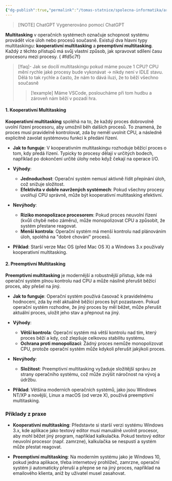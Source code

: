 ```yaml
---
{"dg-publish":true,"permalink":"/tomas-statnice/spolecna-informatika/architektury-os-a-pc/kooperativni-vs-preemptivni-multitasking/","tags":["architektura_pc_a_os","tomas","spolecna_informatika"],"noteIcon":""}
---
```


> [!NOTE] ChatGPT
> Vygenerováno pomocí ChatGPT

**Multitasking** v operačních systémech označuje schopnost systému provádět více úloh nebo procesů současně. Existují dva hlavní typy multitaskingu: **kooperativní multitasking** a **preemptivní multitasking**. Každý z těchto přístupů má svůj vlastní způsob, jak spravovat sdílení času procesoru mezi procesy.
{ #fd5c7f}


> [!faq]- Jak se docílí multitaskingu pokud máme pouze 1 CPU? 
> CPU mění rychle jaké procesy bude vykonávat -> nikdy není v IDLE stavu. Dělá to tak rychle a často, že nám to dává iluzi, že to běží všechno současně
> > [!example] Máme VSCode, posloucháme při tom hudbu a zároveň nám běží v pozadí hra.

#### 1. **Kooperativní Multitasking**

**Kooperativní multitasking** spoléhá na to, že každý proces dobrovolně uvolní řízení procesoru, aby umožnil běh dalších procesů. To znamená, že proces musí pravidelně kontrolovat, zda by neměl uvolnit CPU, a následně explicitně zavolat systémovou funkci k předání řízení.

- **Jak to funguje**: V kooperativním multitaskingu rozhoduje běžící proces o tom, kdy předá řízení. Typicky to procesy dělají v určitých bodech, například po dokončení určité úlohy nebo když čekají na operace I/O.

- **Výhody**:
  - **Jednoduchost**: Operační systém nemusí aktivně řídit přepínání úloh, což snižuje složitost.
  - **Efektivita v dobře navržených systémech**: Pokud všechny procesy uvolňují CPU správně, může být kooperativní multitasking efektivní.

- **Nevýhody**:
  - **Riziko monopolizace procesorem**: Pokud proces neuvolní řízení (kvůli chybě nebo záměru), může monopolizovat CPU a způsobit, že systém přestane reagovat.
  - **Menší kontrola**: Operační systém má menší kontrolu nad plánováním úloh, spoléhá na "dobré chování" procesů.

- **Příklad**: Starší verze Mac OS (před Mac OS X) a Windows 3.x používaly kooperativní multitasking.

#### 2. **Preemptivní Multitasking**

**Preemptivní multitasking** je modernější a robustnější přístup, kde má operační systém plnou kontrolu nad CPU a může násilně přerušit běžící proces, aby přešel na jiný.

- **Jak to funguje**: Operační systém používá časovač k pravidelnému hodnocení, zda by měl aktuálně běžící proces být pozastaven. Pokud operační systém rozhodne, že jiný proces by měl běžet, může přerušit aktuální proces, uložit jeho stav a přepnout na jiný.

- **Výhody**:
  - **Větší kontrola**: Operační systém má větší kontrolu nad tím, který proces běží a kdy, což zlepšuje celkovou stabilitu systému.
  - **Ochrana proti monopolizaci**: Žádný proces nemůže monopolizovat CPU, protože operační systém může kdykoli přerušit jakýkoli proces.

- **Nevýhody**:
  - **Složitost**: Preemptivní multitasking vyžaduje složitější správu ze strany operačního systému, což může zvýšit náročnost na vývoj a údržbu.

- **Příklad**: Většina moderních operačních systémů, jako jsou Windows NT/XP a novější, Linux a macOS (od verze X), používá preemptivní multitasking.

### Příklady z praxe

- **Kooperativní multitasking**: Představte si starší verzi systému Windows 3.x, kde aplikace jako textový editor musí manuálně uvolnit procesor, aby mohl běžet jiný program, například kalkulačka. Pokud textový editor neuvolní procesor (např. zamrzne), kalkulačka se nespustí a systém může přestat reagovat.

- **Preemptivní multitasking**: Na moderním systému jako je Windows 10, pokud jedna aplikace, třeba internetový prohlížeč, zamrzne, operační systém ji automaticky přeruší a přepne se na jiný proces, například na emailového klienta, aniž by uživatel musel zasahovat.